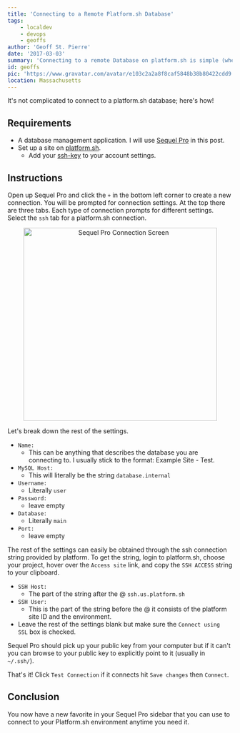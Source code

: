 ```yaml
---
title: 'Connecting to a Remote Platform.sh Database'
tags:
    - localdev
    - devops
    - geoffs
author: 'Geoff St. Pierre'
date: '2017-03-03'
summary: 'Connecting to a remote Database on platform.sh is simple (when you know how)!'
id: geoffs
pic: 'https://www.gravatar.com/avatar/e103c2a2a8f8caf5848b38b80422cdd9'
location: Massachusetts
---
```


It's not complicated to connect to a platform.sh database; here's how!

Requirements
----

* A database management application. I will use <a href="https://www.sequelpro.com/">Sequel Pro</a> in this post.
* Set up a site on <a href="https://platform.sh/">platform.sh</a>.
  * Add your <a href="https://docs.platform.sh/development/ssh.html">ssh-key</a> to your account settings.

Instructions
----

Open up Sequel Pro and click the `+` in the bottom left corner to create a new connection. You will be prompted for connection settings. At the top there are three tabs. Each type of connection prompts for different settings. Select the `ssh` tab for a platform.sh connection.

<center>
  <img alt="Sequel Pro Connection Screen" src="/images/articles/sqp-connect.png" width="433" align="center" />
</center>

Let's break down the rest of the settings.

* `Name:`
  * This can be anything that describes the database you are connecting to. I usually stick to the format: Example Site - Test.
* `MySQL Host:`
  * This will literally be the string `database.internal`
* `Username:`
  * Literally `user`
* `Password:`
  * leave empty
* `Database:`
  * Literally `main`
* `Port:`
  * leave empty

The rest of the settings can easily be obtained through the ssh connection string provided by platform.  To get the string, login to platform.sh, choose your project, hover over the `Access site` link, and copy the `SSH ACCESS` string to your clipboard.

* `SSH Host:`
  * The part of the string after the @ `ssh.us.platform.sh`
* `SSH User:`
  * This is the part of the string before the @ it consists of the platform site ID and the environment.
* Leave the rest of the settings blank but make sure the `Connect using SSL` box is checked.

Sequel Pro should pick up your public key from your computer but if it can't you can browse to your public key to explicitly point to it (usually in `~/.ssh/`).

That's it!  Click `Test Connection` if it connects hit `Save changes` then `Connect`.

Conclusion
----

You now have a new favorite in your Sequel Pro sidebar that you can use to connect to your Platform.sh environment anytime you need it.
